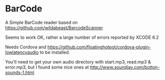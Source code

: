 # BarCode

A Simple BarCode reader based on https://github.com/wildabeast/BarcodeScanner

Seems to work OK, rather a large number of errors reported by XCODE 6.2

Needs Cordova and https://github.com/floatinghotpot/cordova-plugin-lowlatencyaudio to be installed.

You'll need to get your own audio directory with start.mp3, read.mp3 & error.mp3, but I found some nice ones at
http://www.soundjay.com/button-sounds-1.html
